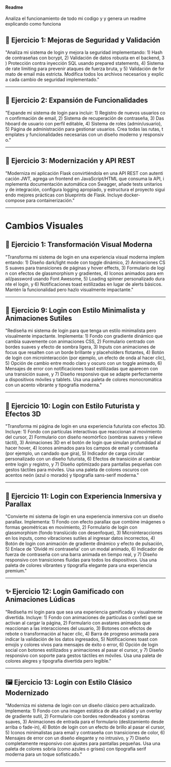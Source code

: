 #### Readme

Analiza el funcionamiento de  todo mi codigo y y genera un readme explicando como funciona  


## 🚀 **Ejercicio 1: Mejoras de Seguridad y Validación**

"Analiza mi sistema de login y mejora la seguridad implementando: 1) Hash de contraseñas con bcrypt, 2) Validación de datos robusta en el backend, 3) Protección contra inyección SQL usando prepared statements, 4) Sistema de rate limiting para prevenir ataques de fuerza bruta, y 5) Validación de formato de email más estricta. Modifica todos los archivos necesarios y explica cada cambio de seguridad implementado."


---

## 🎨 **Ejercicio 2: Expansión de Funcionalidades**

"Expande mi sistema de login para incluir: 1) Registro de nuevos usuarios con confirmación de email, 2) Sistema de recuperación de contraseña, 3) Dashboard de usuario con perfil editable, 4) Sistema de roles (admin/usuario), 5) Página de administración para gestionar usuarios. Crea todas las rutas, templates y funcionalidades necesarias con un diseño moderno y responsivo."


---

## 🔧 **Ejercicio 3: Modernización y API REST**

"Moderniza mi aplicación Flask convirtiéndola en una API REST con autenticación JWT, agrega un frontend en JavaScript/HTML que consuma la API, implementa documentación automática con Swagger, añade tests unitarios y de integración, configura logging apropiado, y estructura el proyecto siguiendo mejores prácticas con blueprints de Flask. Incluye docker-compose para containerización."


----

# Cambios Visuales

## 🎨 Ejercicio 1: Transformación Visual Moderna

"Transforma mi sistema de login en una experiencia visual moderna implementando: 1) Diseño dark/light mode con toggle dinámico, 2) Animaciones CSS suaves para transiciones de páginas y hover effects, 3) Formulario de login con efectos de glassmorphism y gradientes, 4) Iconos animados para email/password usando Font Awesome, 5) Loading spinner personalizado durante el login, y 6) Notificaciones toast estilizadas en lugar de alerts básicos. Mantén la funcionalidad pero hazlo visualmente impactante."



---

## 🎨 **Ejercicio 9: Login con Estilo Minimalista y Animaciones Sutiles**

"Rediseña mi sistema de login para que tenga un estilo minimalista pero visualmente impactante. Implementa: 1) Fondo con gradiente dinámico que cambia suavemente con animaciones CSS, 2) Formulario centrado con bordes suaves y efecto de sombra ligera, 3) Inputs con animaciones de focus que resalten con un borde brillante y placeholders flotantes, 4) Botón de login con microinteracción (por ejemplo, un efecto de onda al hacer clic), 5) Opción de cambio entre modo claro y oscuro con un toggle animado, 6) Mensajes de error con notificaciones toast estilizadas que aparecen con una transición suave, y 7) Diseño responsivo que se adapte perfectamente a dispositivos móviles y tablets. Usa una paleta de colores monocromática con un acento vibrante y tipografía moderna."

---

## 🌟 **Ejercicio 10: Login con Estilo Futurista y Efectos 3D**

"Transforma mi página de login en una experiencia futurista con efectos 3D. Incluye: 1) Fondo con partículas interactivas que reaccionan al movimiento del cursor, 2) Formulario con diseño neomórfico (sombras suaves y relieve táctil), 3) Animaciones 3D en el botón de login que simulan profundidad al hacer hover, 4) Iconos animados para los campos de email y contraseña (por ejemplo, un candado que gira), 5) Indicador de carga circular personalizado con un diseño futurista, 6) Efectos de transición al cambiar entre login y registro, y 7) Diseño optimizado para pantallas pequeñas con gestos táctiles para móviles. Usa una paleta de colores oscuros con acentos neón (azul o morado) y tipografía sans-serif moderna."

---

## 🚀 **Ejercicio 11: Login con Experiencia Inmersiva y Parallax**

"Convierte mi sistema de login en una experiencia inmersiva con un diseño parallax. Implementa: 1) Fondo con efecto parallax que combine imágenes o formas geométricas en movimiento, 2) Formulario de login con glassmorphism (fondo translúcido con desenfoque), 3) Microinteracciones en los inputs, como vibraciones sutiles al ingresar datos incorrectos, 4) Botón de login con animación de gradiente dinámico y efecto de pulsación, 5) Enlace de 'Olvidé mi contraseña' con un modal animado, 6) Indicador de fuerza de contraseña con una barra animada en tiempo real, y 7) Diseño responsivo con transiciones fluidas para todos los dispositivos. Usa una paleta de colores vibrantes y tipografía elegante para una experiencia premium."

---

## ✨ **Ejercicio 12: Login Gamificado con Animaciones Lúdicas**

"Rediseña mi login para que sea una experiencia gamificada y visualmente divertida. Incluye: 1) Fondo con animaciones de partículas o confeti que se activan al cargar la página, 2) Formulario con avatares animados que reaccionan a las interacciones del usuario, 3) Botones con efectos de rebote o transformación al hacer clic, 4) Barra de progreso animada para indicar la validación de los datos ingresados, 5) Notificaciones toast con emojis y colores vivos para mensajes de éxito o error, 6) Opción de login social con botones estilizados y animaciones al pasar el cursor, y 7) Diseño responsivo con soporte para gestos táctiles en móviles. Usa una paleta de colores alegres y tipografía divertida pero legible."

---

## 🖼 **Ejercicio 13: Login con Estilo Clásico Modernizado**

"Moderniza mi sistema de login con un diseño clásico pero actualizado. Implementa: 1) Fondo con una imagen estática de alta calidad y un overlay de gradiente sutil, 2) Formulario con bordes redondeados y sombras suaves, 3) Animaciones de entrada para el formulario (deslizamiento desde arriba o fade-in), 4) Botón de login con un efecto de brillo al pasar el cursor, 5) Iconos minimalistas para email y contraseña con transiciones de color, 6) Mensajes de error con un diseño elegante y no intrusivo, y 7) Diseño completamente responsivo con ajustes para pantallas pequeñas. Usa una paleta de colores sobria (como azules o grises) con tipografía serif moderna para un toque sofisticado."

---
